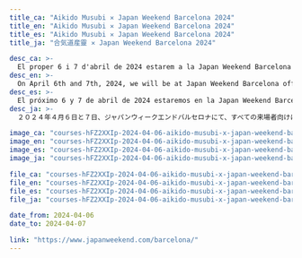 ```yaml
---
title_ca: "Aikido Musubi ✕ Japan Weekend Barcelona 2024"
title_en: "Aikido Musubi ✕ Japan Weekend Barcelona 2024"
title_es: "Aikido Musubi ✕ Japan Weekend Barcelona 2024"
title_ja: "合気道産靈 ✕ Japan Weekend Barcelona 2024"

desc_ca: >-
  El proper 6 i 7 d'abril de 2024 estarem a la Japan Weekend Barcelona oferint classes d'Aikido obertes a tots els visitants. No t'ho perdis i vine a gaudir d'aquesta activitat!
desc_en: >-
  On April 6th and 7th, 2024, we will be at Japan Weekend Barcelona offering open Aikido classes for all visitors. Don't miss out and come enjoy this activity!
desc_es: >-
  El próximo 6 y 7 de abril de 2024 estaremos en la Japan Weekend Barcelona ofreciendo clases de Aikido abiertas para todos los visitantes. ¡No te lo pierdas y ven a disfrutar de esta actividad!
desc_ja: >-
  ２０２４年４月６日と７日、ジャパンウィークエンドバルセロナにて、すべての来場者向けに合気道のオープンクラスを開催します。この機会をお見逃しなく、ぜひご参加ください！

image_ca: "courses-hFZ2XXIp-2024-04-06-aikido-musubi-x-japan-weekend-barcelona-2024-es"
image_en: "courses-hFZ2XXIp-2024-04-06-aikido-musubi-x-japan-weekend-barcelona-2024-es"
image_es: "courses-hFZ2XXIp-2024-04-06-aikido-musubi-x-japan-weekend-barcelona-2024-es"
image_ja: "courses-hFZ2XXIp-2024-04-06-aikido-musubi-x-japan-weekend-barcelona-2024-es"

file_ca: "courses-hFZ2XXIp-2024-04-06-aikido-musubi-x-japan-weekend-barcelona-2024-es.pdf"
file_en: "courses-hFZ2XXIp-2024-04-06-aikido-musubi-x-japan-weekend-barcelona-2024-es.pdf"
file_es: "courses-hFZ2XXIp-2024-04-06-aikido-musubi-x-japan-weekend-barcelona-2024-es.pdf"
file_ja: "courses-hFZ2XXIp-2024-04-06-aikido-musubi-x-japan-weekend-barcelona-2024-es.pdf"

date_from: 2024-04-06
date_to: 2024-04-07

link: "https://www.japanweekend.com/barcelona/"
---
```

